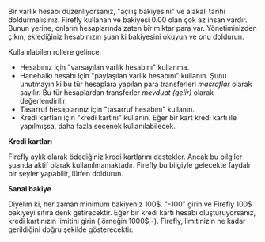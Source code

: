 Bir varlık hesabı düzenliyorsanız, "açılış bakiyesini" ve alakalı tarihi doldurmalısınız. Firefly kullanan ve bakiyesi 0.00 olan çok az insan vardır. Bunun yerine, onların hesaplarında zaten bir miktar para var. Yönetiminizden çıkın, eklediğiniz hesabınızın şuan ki bakiyesini okuyun ve onu doldurun.

Kullanılabilen rollere gelince:

- Hesabınız için "varsayılan varlık hesabını" kullanma.
- Hanehalkı hesabı için "paylaşılan varlık hesabını" kullanın. Şunu unutmayın ki bu tür hesaplara yapılan para transferleri *masraflar* olarak sayılır. Bu tür hesaplardan transferler *mevduat (gelir)* olarak değerlendirilir.
- Tasarruf hesaplarınız için "tasarruf hesabını" kullanın.
- Kredi kartları için "kredi kartını" kullanın. Eğer bir kart kredi kartı ile yapılmışsa, daha fazla seçenek kullanılabilecek.

**Kredi kartları**

Firefly aylık olarak ödediğiniz kredi kartlarını destekler. Ancak bu bilgiler şuanda aktif olarak kullanılmamaktadır. Firefly bu bilgiyle gelecekte faydalı bir şeyler yapabilir, lütfen doldurun.

**Sanal bakiye**

Diyelim ki, her zaman minimum bakiyeniz 100$. "-100" girin ve Firefly 100$ bakiyeyi sıfıra denk getirecektir. Eğer bir kredi kartı hesabı oluşturuyorsanız, kredi kartınızın limitini girin ( örneğin 1000$,-). Firefly, limitinizin ne kadar gerildiğini doğru şekilde gösterecektir.